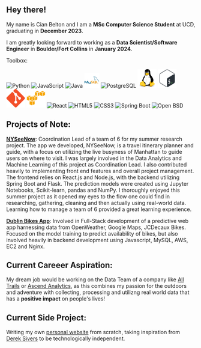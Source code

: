 ## Hey there! 
My name is Cian Belton and I am a **MSc Computer Science Student** at UCD, graduating in **December 2023**.

I am greatly looking forward to working as a **Data Scientist/Software Engineer** in **Boulder/Fort Collins** in **January 2024**.

Toolbox:
<p float="left">
  <img src="https://upload.wikimedia.org/wikipedia/commons/c/c3/Python-logo-notext.svg" alt="Python" width="40" height="40"/>
  <img src="https://upload.wikimedia.org/wikipedia/commons/9/99/Unofficial_JavaScript_logo_2.svg" alt="JavaScript" width="40" height="40"/>
  <img src="https://upload.wikimedia.org/wikipedia/en/3/30/Java_programming_language_logo.svg" alt="Java" width="40" height="40"/>
  <img src="https://raw.githubusercontent.com/devicons/devicon/master/icons/mysql/mysql-original-wordmark.svg" alt="MySQL" width="40" height="40"/>
  <img src="https://upload.wikimedia.org/wikipedia/commons/2/29/Postgresql_elephant.svg" alt="PostgreSQL" width="40" height="40"/>
  <img src="https://github.com/devicons/devicon/blob/master/icons/linux/linux-original.svg" alt="Linux Logo" width="50" height="50"/>
  <img src="https://github.com/devicons/devicon/blob/master/icons/bash/bash-original.svg" alt="Bash Logo" width="50" height="50"/>
  <img src="https://github.com/devicons/devicon/blob/master/icons/git/git-original.svg" alt="Git Logo" width="50" height="50"/>
  <img src="https://github.com/devicons/devicon/blob/master/icons/amazonwebservices/amazonwebservices-original.svg" alt="AWS Logo" width="50" height="50"/>
  <img src="https://upload.wikimedia.org/wikipedia/commons/a/a7/React-icon.svg" alt="React" width="40" height="40"/>
  <img src="https://upload.wikimedia.org/wikipedia/commons/6/61/HTML5_logo_and_wordmark.svg" alt="HTML5" width="40" height="40"/>
  <img src="https://upload.wikimedia.org/wikipedia/commons/d/d5/CSS3_logo_and_wordmark.svg" alt="CSS3" width="40" height="40"/>
  <img src="https://upload.wikimedia.org/wikipedia/commons/4/44/Spring_Framework_Logo_2018.svg" alt="Spring Boot" width="40" height="40"/>
  <img src="https://www.openbsd.org/images/blowfish-notext.jpg" alt="Open BSD" width="40" height="40"/>
</p>

## Projects of Note:
**<a href="https://github.com/Fei117117/NYSeeNow">NYSeeNow</a>**: Coordination Lead of a team of 6 for my summer research project. The app we developed, NYSeeNow, is a travel itinerary planner and guide, with a focus on utilizing the live busyness of Manhattan to guide users on where to visit. I was largely involved in the Data Analytics and Machine Learning of this project as Coordination Lead. I also contributed heavily to implementing front end features and overall project management. The frontend relies on React.js and Node.js, with the backend utilizing Spring Boot and Flask. The prediction models were created using Jupyter Notebooks, Scikit-learn, pandas and NumPy.
I thoroughly enjoyed this summer project as it opened my eyes to the flow one could find in researching, gathering, cleaning and then actually using real-world data. Learning how to manage a team of 6 provided a great learning experience.

**<a href="https://github.com/keyinb/dublinbikes">Dublin Bikes App</a>**: Involved in Full-Stack development of a predictive web app harnessing data from OpenWeather, Google Maps, JCDecaux Bikes. Focused on the model training to predict availability of bikes, but also involved heavily in backend development using Javascript, MySQL, AWS, EC2 and Nginx.

## Current Careeer Aspiration:
My dream job would be working on the Data Team of a company like <a href="https://www.alltrails.com/careers/#open-positions">All Trails</a> or <a href="https://www.ascendanalytics.com/">Ascend Analytics</a>, as this combines my passion for the outdoors and adventure with collecting, processing and utilizng real world data that has a **positive impact** on people's lives!

## Current Side Project:
Writing my own <a href="https://cianbelton.com/">personal website</a> from scratch, taking inspiration from <a href="https://sive.rs/ti">Derek Sivers</a> to be technologically independent.
